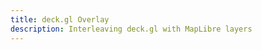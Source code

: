 ```yaml
---
title: deck.gl Overlay
description: Interleaving deck.gl with MapLibre layers
---
```


<script lang="ts">
  import Demo from "./DeckGL.svelte";
  import demoRaw from "./DeckGL.svelte?raw";
  import CodeBlock from "../../CodeBlock.svelte";
</script>

<Demo />

<CodeBlock content={demoRaw} />
